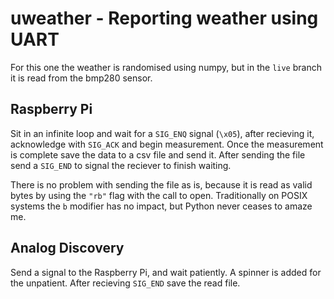 # uweather - Reporting weather using UART
For this one the weather is randomised using numpy, but in the `live` branch it is read from the bmp280 sensor.

## Raspberry Pi
Sit in an infinite loop and wait for a `SIG_ENQ` signal (`\x05`), after recieving it, acknowledge with `SIG_ACK` and begin measurement. Once the measurement is complete save the data to a csv file and send it. After sending the file send a `SIG_END` to signal the reciever to finish waiting.

There is no problem with sending the file as is, because it is read as valid bytes by using the `"rb"` flag with the call to open. Traditionally on POSIX systems the `b` modifier has no impact, but Python never ceases to amaze me.

## Analog Discovery
Send a signal to the Raspberry Pi, and wait patiently. A spinner is added for the unpatient. After recieving `SIG_END` save the read file.
